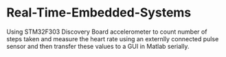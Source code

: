 # Real-Time-Embedded-Systems

Using STM32F303 Discovery Board accelerometer to count number of steps taken and measure the heart rate using an externlly connected pulse sensor and then transfer these values to a GUI in Matlab serially.  
